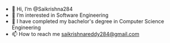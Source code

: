 - 👋 Hi, I’m @Saikrishna284
- 👀 I’m interested in Software Engineering
- 🌱 I have completed my bachelor's degree in Computer Science Engineering
- 📫 How to reach me saikrishnareddy284@gmail.com

<!---
Saikrishna284/Saikrishna284 is a ✨ special ✨ repository because its `README.md` (this file) appears on your GitHub profile.
You can click the Preview link to take a look at your changes.
--->
